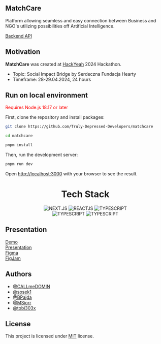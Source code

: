 ## MatchCare

Platform allowing seamless and easy connection between Business and NGO's utilizing possibilities off Artificial Intelligence.

[Backend API](https://github.com/Truly-Depressed-Developers/HackYeah2024Api)

## Motivation

**MatchCare** was created at <a href="https://hackyeah.pl/" target="_blank">HackYeah</a> 2024 Hackathon.

- Topic: Social Impact Bridge by Serdeczna Fundacja Hearty
- Timeframe: 28-29.04.2024, 24 hours

## Run on local environment

<span style="color: red;">Requires Node.js 18.17 or later</span>

First, clone the repository and install packages:

```bash
git clone https://github.com/Truly-Depressed-Developers/matchcare

cd matchcare

pnpm install
```

Then, run the development server:

```bash
pnpm run dev
```

Open [http://localhost:3000](http://localhost:3000) with your browser to see the result.

<center> 
<h1> Tech Stack </h1>
<img alt="NEXT.JS" src="https://img.shields.io/badge/Next.js-000000.svg?style=for-the-badge&logo=nextdotjs&logoColor=white"/>
<img alt="REACTJS" src="https://img.shields.io/badge/React-61DAFB.svg?style=for-the-badge&logo=React&logoColor=black"/>
<img alt="TYPESCRIPT" src="https://img.shields.io/badge/TypeScript-3178C6.svg?style=for-the-badge&logo=TypeScript&logoColor=white"/>
</br>
<img alt="TYPESCRIPT" src="https://img.shields.io/badge/Tailwind%20CSS-06B6D4.svg?style=for-the-badge&logo=Tailwind-CSS&logoColor=white"/>
<img alt="TYPESCRIPT" src="https://img.shields.io/badge/shadcn/ui-000000.svg?style=for-the-badge&logo=shadcn/ui&logoColor=white"/>
</center>

## Presentation

[Demo](https://youtu.be/cSQosycbfjc) </br>
[Presentation](https://www.canva.com/design/DAGSIQrtbvE/hBk1GX737DuRCdAPA0pxWA/edit?utm_content=DAGSIQrtbvE&utm_campaign=designshare&utm_medium=link2&utm_source=sharebutton) </br>
[Figma](https://www.figma.com/design/d6D1HwRJl70OTh82qMSKFY/fudacja_hearty?node-id=0-1&node-type=canvas&t=3EK5FoYvwzh1AmaJ-0) </br>
[FigJam](https://www.figma.com/board/HU6fqT6cDXWVxtw1FZ1uhK/hackhaton?node-id=0-1&node-type=canvas&t=8tmzD0wOP5PaxoB9-0)

## Authors

- [@CALLmeDOMIN](https://github.com/CALLmeDOMIN)
- [@sosek1](https://github.com/sosek1)
- [@BPajda](https://github.com/BPajda)
- [@MSiorr](https://github.com/MSiorr)
- [@tobi303x](https://github.com/tobi303x)

## License

This project is licensed under [MIT](./LICENSE) license.
